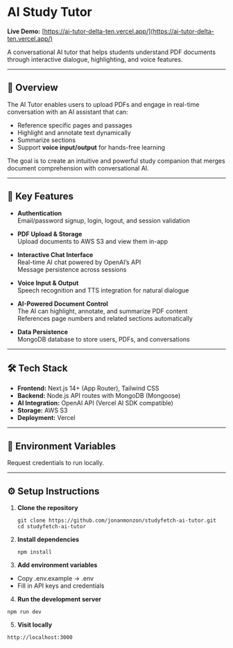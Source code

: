 # AI Study Tutor

**Live Demo:** [https://ai-tutor-delta-ten.vercel.app/](https://ai-tutor-delta-ten.vercel.app/)

A conversational AI tutor that helps students understand PDF documents through interactive dialogue, highlighting, and voice features.

---

## 🧩 Overview

The AI Tutor enables users to upload PDFs and engage in real-time conversation with an AI assistant that can:

- Reference specific pages and passages
- Highlight and annotate text dynamically
- Summarize sections
- Support **voice input/output** for hands-free learning

The goal is to create an intuitive and powerful study companion that merges document comprehension with conversational AI.

---

## 🚀 Key Features

- **Authentication**  
  Email/password signup, login, logout, and session validation

- **PDF Upload & Storage**  
  Upload documents to AWS S3 and view them in-app

- **Interactive Chat Interface**  
  Real-time AI chat powered by OpenAI’s API  
  Message persistence across sessions

- **Voice Input & Output**  
  Speech recognition and TTS integration for natural dialogue

- **AI-Powered Document Control**  
  The AI can highlight, annotate, and summarize PDF content  
  References page numbers and related sections automatically

- **Data Persistence**  
  MongoDB database to store users, PDFs, and conversations

---

## 🛠️ Tech Stack

- **Frontend:** Next.js 14+ (App Router), Tailwind CSS
- **Backend:** Node.js API routes with MongoDB (Mongoose)
- **AI Integration:** OpenAI API (Vercel AI SDK compatible)
- **Storage:** AWS S3
- **Deployment:** Vercel

---

## 🔐 Environment Variables

Request credentials to run locally.

---

## ⚙️ Setup Instructions

1. **Clone the repository**
   ```
   git clone https://github.com/jonanmonzon/studyfetch-ai-tutor.git
   cd studyfetch-ai-tutor
   ```
2. **Install dependencies**

   ```
   npm install
   ```

3. **Add environment variables**

- Copy .env.example → .env
- Fill in API keys and credentials

4. **Run the development server**

```
npm run dev
```

5. **Visit locally**

```
http://localhost:3000
```
